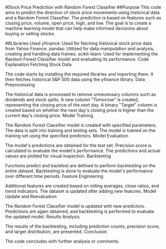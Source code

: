 #Stock Price Prediction with Random Forest Classifier
##Purpose
This code aims to predict the direction of stock price movements using historical data and a Random Forest Classifier. The prediction is based on features such as closing price, volume, open price, high, and low. The goal is to create a machine learning model that can help make informed decisions about buying or selling stocks.

##Libraries Used
yfinance: Used for fetching historical stock price data from Yahoo Finance.
pandas: Utilized for data manipulation and analysis, creating and handling data frames.
scikit-learn: Used for implementing the Random Forest Classifier model and evaluating its performance.
Code Explanation
Fetching Stock Data

The code starts by installing the required libraries and importing them.
It then fetches historical S&P 500 data using the yfinance library.
Data Preprocessing

The historical data is processed to remove unnecessary columns such as dividends and stock splits.
A new column "Tomorrow" is created, representing the closing price of the next day.
A binary "Target" column is created based on whether the next day's closing price is higher than the current day's closing price.
Model Training

The Random Forest Classifier model is created with specified parameters.
The data is split into training and testing sets.
The model is trained on the training set using the specified predictors.
Model Evaluation

The model's predictions are obtained for the test set.
Precision score is calculated to evaluate the model's performance.
The predictions and actual values are plotted for visual inspection.
Backtesting

Functions predict and backtest are defined to perform backtesting on the entire dataset.
Backtesting is done to evaluate the model's performance over different time periods.
Feature Engineering

Additional features are created based on rolling averages, close ratios, and trend indicators.
The dataset is updated after adding new features.
Model Update and Reevaluation

The Random Forest Classifier model is updated with new predictors.
Predictions are again obtained, and backtesting is performed to evaluate the updated model.
Results Analysis

The results of the backtesting, including prediction counts, precision score, and target distribution, are presented.
Conclusion

The code concludes with further analysis or comments.
